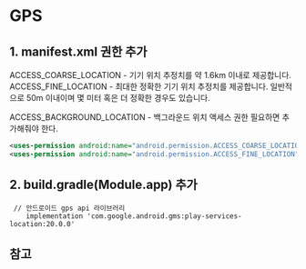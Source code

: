 # GPS 
## 1. manifest.xml 권한 추가

ACCESS_COARSE_LOCATION - 기기 위치 추정치를 약 1.6km 이내로 제공합니다.
ACCESS_FINE_LOCATION - 최대한 정확한 기기 위치 추정치를 제공합니다. 일반적으로 50m 이내이며 몇 미터 혹은 더 정확한 경우도 있습니다.

ACCESS_BACKGROUND_LOCATION - 백그라운드 위치 액세스 권한 필요하면 추가해줘야 한다.

``` xml
<uses-permission android:name="android.permission.ACCESS_COARSE_LOCATION" />
<uses-permission android:name="android.permission.ACCESS_FINE_LOCATION" />
```


## 2. build.gradle(Module.app) 추가

```
 // 안드로이드 gps api 라이브러리
    implementation 'com.google.android.gms:play-services-location:20.0.0'
```
## 참고
